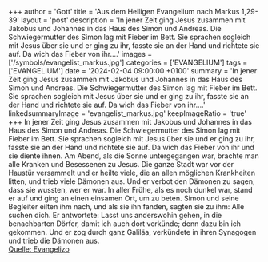 +++
author = 'Gott'
title = 'Aus dem Heiligen Evangelium nach Markus 1,29-39'
layout = 'post'
description = 'In jener Zeit ging Jesus zusammen mit Jakobus und Johannes in das Haus des Simon und Andreas. Die Schwiegermutter des Simon lag mit Fieber im Bett. Sie sprachen sogleich mit Jesus über sie und er ging zu ihr, fasste sie an der Hand und richtete sie auf. Da wich das Fieber von ihr....'
images = ['/symbols/evangelist_markus.jpg']
categories = ['EVANGELIUM']
tags = ['EVANGELIUM']
date = '2024-02-04 09:00:00 +0100'
summary = 'In jener Zeit ging Jesus zusammen mit Jakobus und Johannes in das Haus des Simon und Andreas. Die Schwiegermutter des Simon lag mit Fieber im Bett. Sie sprachen sogleich mit Jesus über sie und er ging zu ihr, fasste sie an der Hand und richtete sie auf. Da wich das Fieber von ihr....'
linkedsummaryImage = 'evangelist_markus.jpg'
keepImageRatio = 'true'
+++
In jener Zeit ging Jesus zusammen mit Jakobus und Johannes in das Haus des Simon und Andreas.
Die Schwiegermutter des Simon lag mit Fieber im Bett. Sie sprachen sogleich mit Jesus über sie
und er ging zu ihr, fasste sie an der Hand und richtete sie auf. Da wich das Fieber von ihr und sie diente ihnen.<!--more-->
Am Abend, als die Sonne untergegangen war, brachte man alle Kranken und Besessenen zu Jesus.
Die ganze Stadt war vor der Haustür versammelt
und er heilte viele, die an allen möglichen Krankheiten litten, und trieb viele Dämonen aus. Und er verbot den Dämonen zu sagen, dass sie wussten, wer er war.
In aller Frühe, als es noch dunkel war, stand er auf und ging an einen einsamen Ort, um zu beten.
Simon und seine Begleiter eilten ihm nach,
und als sie ihn fanden, sagten sie zu ihm: Alle suchen dich.
Er antwortete: Lasst uns anderswohin gehen, in die benachbarten Dörfer, damit ich auch dort verkünde; denn dazu bin ich gekommen.
Und er zog durch ganz Galiläa, verkündete in ihren Synagogen und trieb die Dämonen aus.<br> [Quelle: Evangelizo](https://evangeliumtagfuertag.org/DE/gospel)